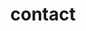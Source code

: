---
title: contact
headless: true
widget: contact
sort: 50
visible: true
heading: Contact Us
subHeading: We would really love to hear from you
---